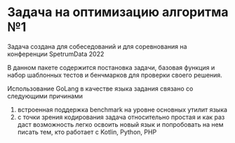 # Задача на оптимизацию алгоритма №1

Задача создана для собеседований и для соревнования на конференции SpetrumData 2022

В данном пакете содержится постановка задачи, базовая функция и набор шаблонных тестов и бенчмарков для проверки своего решения.

Использование GoLang в качестве языка задания связано со следующими причинами

1. встроенная поддержка benchmark на уровне основных утилит языка
2. с точки зрения кодирования задача относительно простая и как раз даст возможность легко освоить
   новый язык и попробовать на нем писать тем, кто работает с Kotlin, Python, PHP